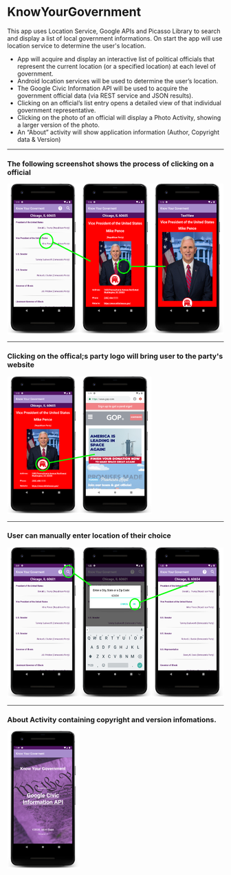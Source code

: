 # KnowYourGovernment

This app uses Location Service, Google APIs and Picasso Library to search and display a list of local government informations. On start the app will use location service to determine the user's location.

- App will acquire and display an interactive list of political officials that represent the current location (or a specified location) at each level of government.
- Android location services will be used to determine the user’s location.
- The Google Civic Information API will be used to acquire the government official data (via REST service
and JSON results).
- Clicking on an official’s list entry opens a detailed view of that individual government representative.
- Clicking on the photo of an official will display a Photo Activity, showing a larger version of the photo.
- An “About” activity will show application information (Author, Copyright data & Version)

---
### The following screenshot shows the process of clicking on a official
<img src="https://github.com/allanzguan/KnowYourGovernment/blob/main/screenshot/Adevice-2020-11-28-011156.png" height="350">

---
### Clicking on the offical;s party logo will bring user to the party's website
<img src="https://github.com/allanzguan/KnowYourGovernment/blob/main/screenshot/Bdevice-2020-11-28-011252.png" height="320">

---
### User can manually enter location of their choice
<img src="https://github.com/allanzguan/KnowYourGovernment/blob/main/screenshot/Cdevice-2020-11-28-012523.png" height="350">

---
### About Activity containing copyright and version infomations.
<img src="https://github.com/allanzguan/KnowYourGovernment/blob/main/screenshot/device-2020-11-28-014930.png" height="320">
